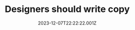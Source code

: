 ---
layout: "layouts/_blog-post.njk"
date: 2023-12-07T22:22:22.001Z
title: "Designers should write copy"
seoTitle: "Designers should write copy"
seoDescription: We want a "seat at the table" but what are we really strategizing?
ogTitle: "Designers should write copy"
ogDesc: We want a "seat at the table" but what are we really strategizing?
ogImage: "/assets/images/og/abstract.jpg"
ogImageAlt: "A screenshot of Abstract's homepage hero section that Mike designed"
headline: Designers should <span class="space:nowrap">write <span class="line-through">code</span> copy</span>
subhead: Wouldn't it make sense to write the words that we're designing?
background: "#284357"
accent: "#ea7777"
gradient: radial-gradient(100% 100% at 50% 0%, rgba(80, 94, 206, 0.2) 0%, rgba(80, 94, 206, 0) 100%)
barba: blogpost
---